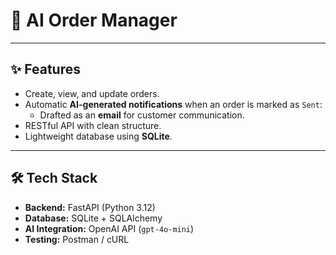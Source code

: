 # 🏸 AI Order Manager

---

## ✨ Features
- Create, view, and update orders.
- Automatic **AI-generated notifications** when an order is marked as `Sent`:
  - Drafted as an **email** for customer communication.
- RESTful API with clean structure.
- Lightweight database using **SQLite**.

---

## 🛠️ Tech Stack
- **Backend:** FastAPI (Python 3.12)
- **Database:** SQLite + SQLAlchemy
- **AI Integration:** OpenAI API (`gpt-4o-mini`)
- **Testing:** Postman / cURL
